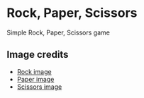 # Rock, Paper, Scissors
Simple Rock, Paper, Scissors game
## Image credits
- [Rock image](https://etherrock.com/)
- [Paper image](https://clipartix.com/paper-clip-art-image-8654/)
- [Scissors image](https://www.flaticon.com/free-icon/scissors_1359001)